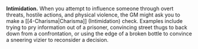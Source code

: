 **Intimidation.** When you attempt to influence someone through overt threats, hostile actions, and physical violence, the GM might ask you to make a [[4-Charisma|Charisma]] (Intimidation) check. Examples include trying to pry information out of a prisoner, convincing street thugs to back down from a confrontation, or using the edge of a broken bottle to convince a sneering vizier to reconsider a decision.